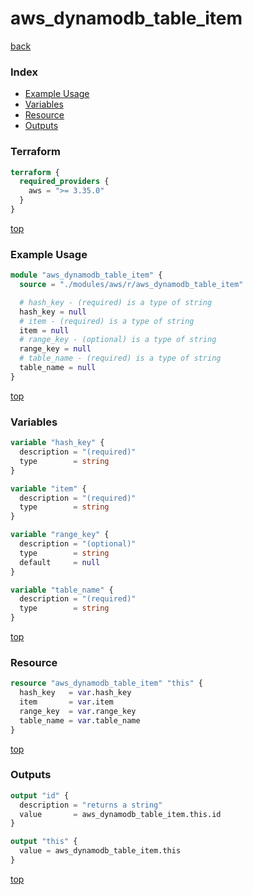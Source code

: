 # aws_dynamodb_table_item

[back](../aws.md)

### Index

- [Example Usage](#example-usage)
- [Variables](#variables)
- [Resource](#resource)
- [Outputs](#outputs)

### Terraform

```terraform
terraform {
  required_providers {
    aws = ">= 3.35.0"
  }
}
```

[top](#index)

### Example Usage

```terraform
module "aws_dynamodb_table_item" {
  source = "./modules/aws/r/aws_dynamodb_table_item"

  # hash_key - (required) is a type of string
  hash_key = null
  # item - (required) is a type of string
  item = null
  # range_key - (optional) is a type of string
  range_key = null
  # table_name - (required) is a type of string
  table_name = null
}
```

[top](#index)

### Variables

```terraform
variable "hash_key" {
  description = "(required)"
  type        = string
}

variable "item" {
  description = "(required)"
  type        = string
}

variable "range_key" {
  description = "(optional)"
  type        = string
  default     = null
}

variable "table_name" {
  description = "(required)"
  type        = string
}
```

[top](#index)

### Resource

```terraform
resource "aws_dynamodb_table_item" "this" {
  hash_key   = var.hash_key
  item       = var.item
  range_key  = var.range_key
  table_name = var.table_name
}
```

[top](#index)

### Outputs

```terraform
output "id" {
  description = "returns a string"
  value       = aws_dynamodb_table_item.this.id
}

output "this" {
  value = aws_dynamodb_table_item.this
}
```

[top](#index)